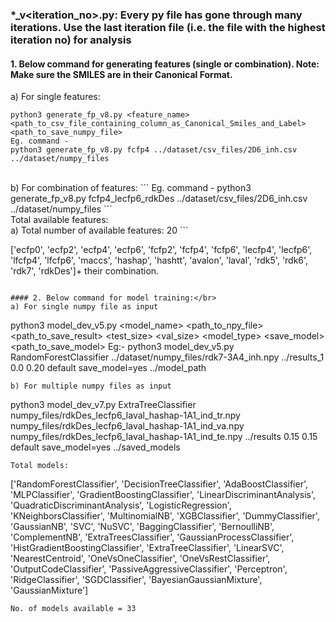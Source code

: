 ### *_v<iteration_no>.py: Every py file has gone through many iterations. Use the last iteration file (i.e. the file with the highest iteration no) for analysis

#### 1. Below command for generating features (single or combination). Note: Make sure the SMILES are in their Canonical Format.
a) For single features:
```
python3 generate_fp_v8.py <feature_name> <path_to_csv_file_containing_column_as_Canonical_Smiles_and_Label> <path_to_save_numpy_file>
Eg. command - 
python3 generate_fp_v8.py fcfp4 ../dataset/csv_files/2D6_inh.csv ../dataset/numpy_files
```
</br>
b) For combination of features:
```
Eg. command - 
python3 generate_fp_v8.py fcfp4_lecfp6_rdkDes ../dataset/csv_files/2D6_inh.csv ../dataset/numpy_files
```
</br>
Total available features:</br>
a) Total number of available features: 20
```

['ecfp0', 'ecfp2', 'ecfp4', 'ecfp6', 'fcfp2', 'fcfp4', 'fcfp6', 'lecfp4', 'lecfp6', 'lfcfp4', 'lfcfp6', 'maccs', 'hashap', 'hashtt', 'avalon', 'laval', 'rdk5', 'rdk6', 'rdk7', 'rdkDes']+ their combination.

```

#### 2. Below command for model training:</br>
a) For single numpy file as input
```
python3 model_dev_v5.py <model_name> <path_to_npy_file> <path_to_save_result> <test_size> <val_size> <model_type> <save_model> <path_to_save_model>
Eg:-
python3 model_dev_v5.py RandomForestClassifier ../dataset/numpy_files/rdk7-3A4_inh.npy ../results_1 0.0 0.20 default save_model=yes ../model_path
```
b) For multiple numpy files as input
```
python3 model_dev_v7.py ExtraTreeClassifier numpy_files/rdkDes_lecfp6_laval_hashap-1A1_ind_tr.npy numpy_files/rdkDes_lecfp6_laval_hashap-1A1_ind_va.npy numpy_files/rdkDes_lecfp6_laval_hashap-1A1_ind_te.npy ../results 0.15 0.15 default save_model=yes ../saved_models
```
Total models:
```
['RandomForestClassifier', 'DecisionTreeClassifier', 'AdaBoostClassifier', 'MLPClassifier', 'GradientBoostingClassifier', 'LinearDiscriminantAnalysis', 'QuadraticDiscriminantAnalysis', 'LogisticRegression', 'KNeighborsClassifier', 'MultinomialNB', 'XGBClassifier', 'DummyClassifier', 'GaussianNB', 'SVC', 'NuSVC', 'BaggingClassifier', 'BernoulliNB', 'ComplementNB', 'ExtraTreesClassifier', 'GaussianProcessClassifier', 'HistGradientBoostingClassifier', 'ExtraTreeClassifier', 'LinearSVC', 'NearestCentroid', 'OneVsOneClassifier', 'OneVsRestClassifier', 'OutputCodeClassifier', 'PassiveAggressiveClassifier', 'Perceptron', 'RidgeClassifier', 'SGDClassifier', 'BayesianGaussianMixture', 'GaussianMixture']
```
No. of models available = 33
